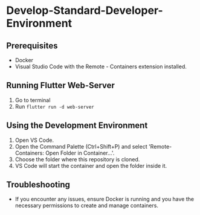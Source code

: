 # Develop-Standard-Developer-Environment

## Prerequisites

- Docker
- Visual Studio Code with the Remote - Containers extension installed.

## Running Flutter Web-Server

1. Go to terminal
3. Run `flutter run -d web-server`

## Using the Development Environment

1. Open VS Code.
2. Open the Command Palette (Ctrl+Shift+P) and select 'Remote-Containers: Open Folder in Container...'.
3. Choose the folder where this repository is cloned.
4. VS Code will start the container and open the folder inside it.

## Troubleshooting

- If you encounter any issues, ensure Docker is running and you have the necessary permissions to create and manage containers.
